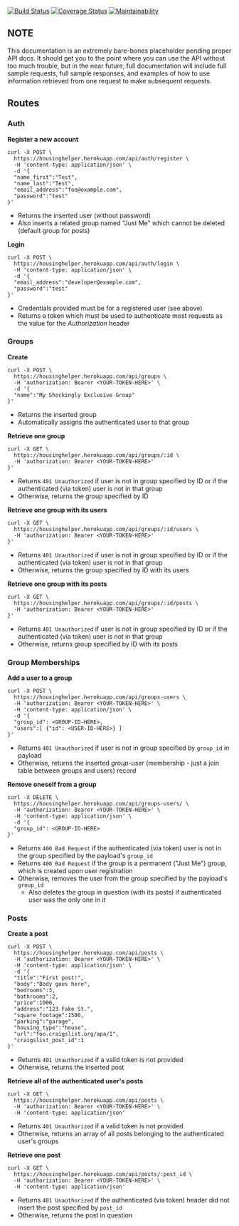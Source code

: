 [![Build Status](https://travis-ci.org/sam-glad/housing-helper.svg?branch=master)](https://travis-ci.org/sam-glad/housing-helper) [![Coverage Status](https://coveralls.io/repos/github/sam-glad/housing-helper/badge.svg?branch=master)](https://coveralls.io/github/sam-glad/housing-helper?branch=master) [![Maintainability](https://api.codeclimate.com/v1/badges/7e32fe97a838f5ab80c6/maintainability)](https://codeclimate.com/github/sam-glad/housing-helper/maintainability)

## NOTE

This documentation is an extremely bare-bones placeholder pending proper API docs. It should get you to the point where you can use the API without too much trouble, but in the near future, full documentation will include full sample requests, full sample responses, and examples of how to use information retrieved from one request to make subsequent requests.

## Routes

### Auth

**Register a new account**

```
curl -X POST \
  https://housinghelper.herokuapp.com/api/auth/register \
  -H 'content-type: application/json' \
  -d '{
  "name_first":"Test",
  "name_last":"Test",
  "email_address":"foo@example.com",
  "password":"test"
}'
```

* Returns the inserted user (without password)
* Also inserts a related group named "Just Me" which cannot be deleted (default group for posts)

**Login**

```
curl -X POST \
  https://housinghelper.herokuapp.com/api/auth/login \
  -H 'content-type: application/json' \
  -d '{
  "email_address":"developer@example.com",
  "password":"test"
}'
```

* Credentials provided must be for a registered user (see above)
* Returns a token which must be used to authenticate most requests as the value for the *Authorization* header

### Groups

**Create**

```
curl -X POST \
  https://housinghelper.herokuapp.com/api/groups \
  -H 'authorization: Bearer <YOUR-TOKEN-HERE>' \
  -d '{
  "name":"My Shockingly Exclusive Group"
}'
```

* Returns the inserted group
* Automatically assigns the authenticated user to that group

**Retrieve one group**

```
curl -X GET \
  https://housinghelper.herokuapp.com/api/groups/:id \
  -H 'authorization: Bearer <YOUR-TOKEN-HERE>'
}'
```

* Returns `401 Unauthorized` if user is not in group specified by ID or if the authenticated (via token) user is not in that group
* Otherwise, returns the group specified by ID

**Retrieve one group with its users**

```
curl -X GET \
  https://housinghelper.herokuapp.com/api/groups/:id/users \
  -H 'authorization: Bearer <YOUR-TOKEN-HERE>'
}'
```

* Returns `401 Unauthorized` if user is not in group specified by ID or if the authenticated (via token) user is not in that group
* Otherwise, returns the group specified by ID with its users

**Retrieve one group with its posts**

```
curl -X GET \
  https://housinghelper.herokuapp.com/api/groups/:id/posts \
  -H 'authorization: Bearer <YOUR-TOKEN-HERE>'
}'
```

* Returns `401 Unauthorized` if user is not in group specified by ID or if the authenticated (via token) user is not in that group
* Otherwise, returns group specified by ID with its posts

### Group Memberships

**Add a user to a group**

```
curl -X POST \
  https://housinghelper.herokuapp.com/api/groups-users \
  -H 'authorization: Bearer <YOUR-TOKEN-HERE>' \
  -H 'content-type: application/json' \
  -d '{
  "group_id": <GROUP-ID-HERE>,
  "users":[ {"id": <USER-ID-HERE>} ]
}'
```

* Returns `401 Unauthorized` if user is not in group specified by `group_id` in payload
* Otherwise, returns the inserted *group-user* (membership - just a join table between groups and users) record

**Remove oneself from a group**

```
curl -X DELETE \
  https://housinghelper.herokuapp.com/api/groups-users/ \
  -H 'authorization: Bearer <YOUR-TOKEN-HERE>' \
  -H 'content-type: application/json' \
  -d '{
  "group_id": <GROUP-ID-HERE>
}'
```

* Returns `400 Bad Request` if the authenticated (via token) user is not in the group specified by the payload's `group_id`
* Returns `400 Bad Request` if the group is a permanent ("Just Me") group, which is created upon user registration
* Otherwise, removes the user from the group specified by the payload's `group_id`
  * Also deletes the group in question (with its posts) if authenticated user was the only one in it

### Posts

**Create a post**

```
curl -X POST \
  https://housinghelper.herokuapp.com/api/posts \
  -H 'authorization: Bearer <YOUR-TOKEN-HERE>' \
  -H 'content-type: application/json' \
  -d '{
  "title":"First post!",
  "body":"Body goes here",
  "bedrooms":3,
  "bathrooms":2,
  "price":1000,
  "address":"123 Fake St.",
  "square_footage":1500,
  "parking":"garage",
  "housing_type":"house",
  "url":"foo.craigslist.org/apa/1",
  "craigslist_post_id":1
}'
```

* Returns `401 Unauthorized` if a valid token is not provided
* Otherwise, returns the inserted post

**Retrieve all of the authenticated user's posts**

```
curl -X GET \
  https://housinghelper.herokuapp.com/api/posts \
  -H 'authorization: Bearer <YOUR-TOKEN-HERE>' \
  -H 'content-type: application/json'
```

* Returns `401 Unauthorized` if a valid token is not provided
* Otherwise, returns an array of all posts belonging to the authenticated user's groups

**Retrieve one post**

```
curl -X GET \
  https://housinghelper.herokuapp.com/api/posts/:post_id \
  -H 'authorization: Bearer <YOUR-TOKEN-HERE>' \
  -H 'content-type: application/json'
```

* Returns `401 Unauthorized` if the authenticated (via token) header did not insert the post specified by `post_id`
* Otherwise, returns the post in question